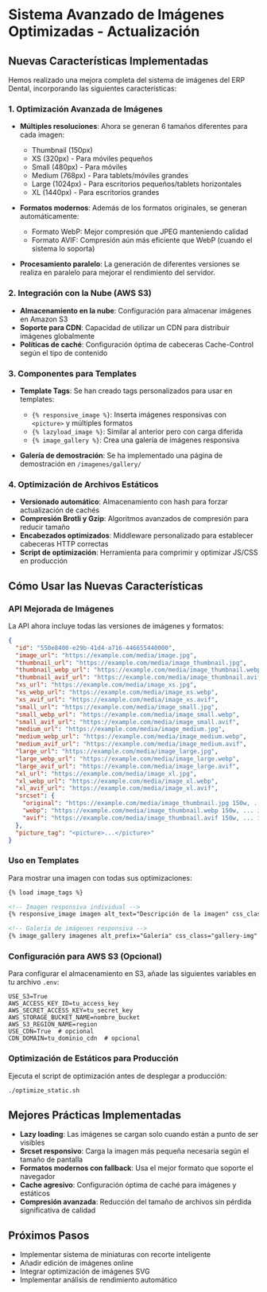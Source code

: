# Sistema Avanzado de Imágenes Optimizadas - Actualización

## Nuevas Características Implementadas

Hemos realizado una mejora completa del sistema de imágenes del ERP Dental, incorporando las siguientes características:

### 1. Optimización Avanzada de Imágenes

- **Múltiples resoluciones**: Ahora se generan 6 tamaños diferentes para cada imagen:
  - Thumbnail (150px)
  - XS (320px) - Para móviles pequeños
  - Small (480px) - Para móviles
  - Medium (768px) - Para tablets/móviles grandes
  - Large (1024px) - Para escritorios pequeños/tablets horizontales
  - XL (1440px) - Para escritorios grandes

- **Formatos modernos**: Además de los formatos originales, se generan automáticamente:
  - Formato WebP: Mejor compresión que JPEG manteniendo calidad
  - Formato AVIF: Compresión aún más eficiente que WebP (cuando el sistema lo soporta)

- **Procesamiento paralelo**: La generación de diferentes versiones se realiza en paralelo para mejorar el rendimiento del servidor.

### 2. Integración con la Nube (AWS S3)

- **Almacenamiento en la nube**: Configuración para almacenar imágenes en Amazon S3
- **Soporte para CDN**: Capacidad de utilizar un CDN para distribuir imágenes globalmente
- **Políticas de caché**: Configuración óptima de cabeceras Cache-Control según el tipo de contenido

### 3. Componentes para Templates

- **Template Tags**: Se han creado tags personalizados para usar en templates:
  - `{% responsive_image %}`: Inserta imágenes responsivas con `<picture>` y múltiples formatos
  - `{% lazyload_image %}`: Similar al anterior pero con carga diferida
  - `{% image_gallery %}`: Crea una galería de imágenes responsiva

- **Galería de demostración**: Se ha implementado una página de demostración en `/imagenes/gallery/`

### 4. Optimización de Archivos Estáticos

- **Versionado automático**: Almacenamiento con hash para forzar actualización de cachés
- **Compresión Brotli y Gzip**: Algoritmos avanzados de compresión para reducir tamaño
- **Encabezados optimizados**: Middleware personalizado para establecer cabeceras HTTP correctas
- **Script de optimización**: Herramienta para comprimir y optimizar JS/CSS en producción

## Cómo Usar las Nuevas Características

### API Mejorada de Imágenes

La API ahora incluye todas las versiones de imágenes y formatos:

```json
{
  "id": "550e8400-e29b-41d4-a716-446655440000",
  "image_url": "https://example.com/media/image.jpg",
  "thumbnail_url": "https://example.com/media/image_thumbnail.jpg",
  "thumbnail_webp_url": "https://example.com/media/image_thumbnail.webp",
  "thumbnail_avif_url": "https://example.com/media/image_thumbnail.avif",
  "xs_url": "https://example.com/media/image_xs.jpg",
  "xs_webp_url": "https://example.com/media/image_xs.webp",
  "xs_avif_url": "https://example.com/media/image_xs.avif",
  "small_url": "https://example.com/media/image_small.jpg",
  "small_webp_url": "https://example.com/media/image_small.webp",
  "small_avif_url": "https://example.com/media/image_small.avif",
  "medium_url": "https://example.com/media/image_medium.jpg",
  "medium_webp_url": "https://example.com/media/image_medium.webp",
  "medium_avif_url": "https://example.com/media/image_medium.avif",
  "large_url": "https://example.com/media/image_large.jpg",
  "large_webp_url": "https://example.com/media/image_large.webp",
  "large_avif_url": "https://example.com/media/image_large.avif",
  "xl_url": "https://example.com/media/image_xl.jpg",
  "xl_webp_url": "https://example.com/media/image_xl.webp",
  "xl_avif_url": "https://example.com/media/image_xl.avif",
  "srcset": {
    "original": "https://example.com/media/image_thumbnail.jpg 150w, ... image_xl.jpg 1440w",
    "webp": "https://example.com/media/image_thumbnail.webp 150w, ... image_xl.webp 1440w",
    "avif": "https://example.com/media/image_thumbnail.avif 150w, ... image_xl.avif 1440w"
  },
  "picture_tag": "<picture>...</picture>"
}
```

### Uso en Templates

Para mostrar una imagen con todas sus optimizaciones:

```html
{% load image_tags %}

<!-- Imagen responsiva individual -->
{% responsive_image imagen alt_text="Descripción de la imagen" css_class="img-fluid" %}

<!-- Galería de imágenes responsiva -->
{% image_gallery imagenes alt_prefix="Galería" css_class="gallery-img" cols=4 %}
```

### Configuración para AWS S3 (Opcional)

Para configurar el almacenamiento en S3, añade las siguientes variables en tu archivo `.env`:

```
USE_S3=True
AWS_ACCESS_KEY_ID=tu_access_key
AWS_SECRET_ACCESS_KEY=tu_secret_key
AWS_STORAGE_BUCKET_NAME=nombre_bucket
AWS_S3_REGION_NAME=region
USE_CDN=True  # opcional
CDN_DOMAIN=tu_dominio_cdn  # opcional
```

### Optimización de Estáticos para Producción

Ejecuta el script de optimización antes de desplegar a producción:

```bash
./optimize_static.sh
```

## Mejores Prácticas Implementadas

- **Lazy loading**: Las imágenes se cargan solo cuando están a punto de ser visibles
- **Srcset responsivo**: Carga la imagen más pequeña necesaria según el tamaño de pantalla
- **Formatos modernos con fallback**: Usa el mejor formato que soporte el navegador
- **Cache agresivo**: Configuración óptima de caché para imágenes y estáticos
- **Compresión avanzada**: Reducción del tamaño de archivos sin pérdida significativa de calidad

## Próximos Pasos

- Implementar sistema de miniaturas con recorte inteligente
- Añadir edición de imágenes online
- Integrar optimización de imágenes SVG
- Implementar análisis de rendimiento automático
